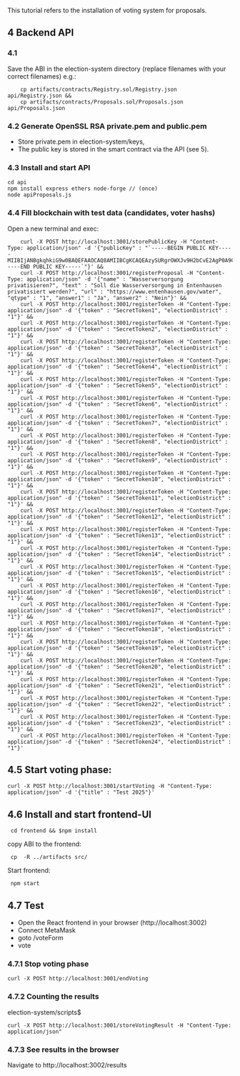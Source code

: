 This tutorial refers to the installation of voting system for proposals.

## 4 Backend API

### 4.1

Save the ABI in the election-system directory (replace filenames with your correct filenames) e.g.:

        cp artifacts/contracts/Registry.sol/Registry.json api/Registry.json &&
        cp artifacts/contracts/Proposals.sol/Proposals.json api/Proposals.json

### 4.2 Generate OpenSSL RSA private.pem and  public.pem

- Store private.pem in election-system/keys,
- The public key is stored in the smart contract via the API (see 5).

### 4.3 Install and start API

    cd api
    npm install express ethers node-forge // (once)
    node apiProposals.js

### 4.4 Fill blockchain with test data (candidates, voter hashs)

Open a new terminal and exec:

        curl -X POST http://localhost:3001/storePublicKey -H "Content-Type: application/json" -d '{"publicKey" : "`-----BEGIN PUBLIC KEY-----MIIBIjANBgkqhkiG9w0BAQEFAAOCAQ8AMIIBCgKCAQEAzySURgrOWXJv9H2bCvE2AgP0A9C5YqI4bATqaae6UxDsu0JajSx40m0Trg8zoJnYszvUSG/Z6/4sFvTvXuxb4F+kIjTQSHmkgjW1gYK/k55MddG0kjF/ZH8T0pXNCozTRmyp315vuPrB+0TDD+RPuK+HllSkZ+iPI3ddR6cGDNgKLMCUfJKvF91nrx/9ZBl3ZbW6Kla/5qO1BLURo1JShIq3K40khk+wwIkyPAeP0LLaPCw9RHyQzeFTevYN9zTYPvFuP2WDnlPXCefzzqA0XTxWcBGvMDH4qcXq86cPAPeuyiCrvrJWClHxgHlASLM50dLKxkI2XIvx8/Cd+glsiQIDAQAB-----END PUBLIC KEY-----`"}' &&
        curl -X POST http://localhost:3001/registerProposal -H "Content-Type: application/json" -d '{"name" : "Wasserversorgung privatisieren?", "text" : "Soll die Wasserversorgung in Entenhausen privatisiert werden?", "url" : "https://www.entenhausen.gov/water", "qtype" : "1", "answer1" : "Ja", "answer2" : "Nein"}' &&
        curl -X POST http://localhost:3001/registerToken -H "Content-Type: application/json" -d '{"token" : "SecretToken1", "electionDistrict" : "1"}' &&
        curl -X POST http://localhost:3001/registerToken -H "Content-Type: application/json" -d '{"token" : "SecretToken2", "electionDistrict" : "1"}' &&
        curl -X POST http://localhost:3001/registerToken -H "Content-Type: application/json" -d '{"token" : "SecretToken3", "electionDistrict" : "1"}' &&
        curl -X POST http://localhost:3001/registerToken -H "Content-Type: application/json" -d '{"token" : "SecretToken4", "electionDistrict" : "1"}' &&
        curl -X POST http://localhost:3001/registerToken -H "Content-Type: application/json" -d '{"token" : "SecretToken5", "electionDistrict" : "1"}' &&
        curl -X POST http://localhost:3001/registerToken -H "Content-Type: application/json" -d '{"token" : "SecretToken6", "electionDistrict" : "1"}' &&
        curl -X POST http://localhost:3001/registerToken -H "Content-Type: application/json" -d '{"token" : "SecretToken7", "electionDistrict" : "1"}' &&
        curl -X POST http://localhost:3001/registerToken -H "Content-Type: application/json" -d '{"token" : "SecretToken8", "electionDistrict" : "1"}' &&
        curl -X POST http://localhost:3001/registerToken -H "Content-Type: application/json" -d '{"token" : "SecretToken9", "electionDistrict" : "1"}' &&
        curl -X POST http://localhost:3001/registerToken -H "Content-Type: application/json" -d '{"token" : "SecretToken10", "electionDistrict" : "1"}' &&
        curl -X POST http://localhost:3001/registerToken -H "Content-Type: application/json" -d '{"token" : "SecretToken11", "electionDistrict" : "1"}' &&
        curl -X POST http://localhost:3001/registerToken -H "Content-Type: application/json" -d '{"token" : "SecretToken12", "electionDistrict" : "1"}' &&
        curl -X POST http://localhost:3001/registerToken -H "Content-Type: application/json" -d '{"token" : "SecretToken13", "electionDistrict" : "1"}' &&
        curl -X POST http://localhost:3001/registerToken -H "Content-Type: application/json" -d '{"token" : "SecretToken14", "electionDistrict" : "1"}' &&
        curl -X POST http://localhost:3001/registerToken -H "Content-Type: application/json" -d '{"token" : "SecretToken15", "electionDistrict" : "1"}' &&
        curl -X POST http://localhost:3001/registerToken -H "Content-Type: application/json" -d '{"token" : "SecretToken16", "electionDistrict" : "1"}' &&
        curl -X POST http://localhost:3001/registerToken -H "Content-Type: application/json" -d '{"token" : "SecretToken17", "electionDistrict" : "1"}' &&
        curl -X POST http://localhost:3001/registerToken -H "Content-Type: application/json" -d '{"token" : "SecretToken18", "electionDistrict" : "1"}' &&
        curl -X POST http://localhost:3001/registerToken -H "Content-Type: application/json" -d '{"token" : "SecretToken19", "electionDistrict" : "1"}' &&
        curl -X POST http://localhost:3001/registerToken -H "Content-Type: application/json" -d '{"token" : "SecretToken20", "electionDistrict" : "1"}' &&
        curl -X POST http://localhost:3001/registerToken -H "Content-Type: application/json" -d '{"token" : "SecretToken21", "electionDistrict" : "1"}' &&
        curl -X POST http://localhost:3001/registerToken -H "Content-Type: application/json" -d '{"token" : "SecretToken22", "electionDistrict" : "1"}' &&
        curl -X POST http://localhost:3001/registerToken -H "Content-Type: application/json" -d '{"token" : "SecretToken23", "electionDistrict" : "1"}' &&
        curl -X POST http://localhost:3001/registerToken -H "Content-Type: application/json" -d '{"token" : "SecretToken24", "electionDistrict" : "1"}'

## 4.5 Start voting phase:

    curl -X POST http://localhost:3001/startVoting -H "Content-Type: application/json" -d '{"title" : "Test 2025"}'

## 4.6 Install and start frontend-UI

     cd frontend && $npm install

copy ABI to the frontend:

     cp  -R ../artifacts src/  

Start frontend:

     npm start
     
## 4.7 Test

- Open the React frontend in your browser (http://localhost:3002)
- Connect MetaMask
- goto /voteForm
- vote

### 4.7.1 Stop voting phase

    curl -X POST http://localhost:3001/endVoting

### 4.7.2 Counting the results

election-system/scripts$

    curl -X POST http://localhost:3001/storeVotingResult -H "Content-Type: application/json" 

### 4.7.3 See results in the browser

Navigate to http://localhost:3002/results


